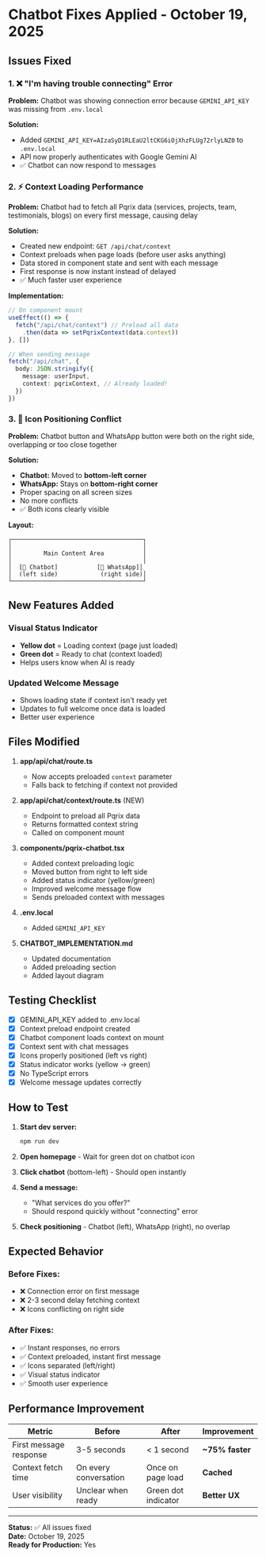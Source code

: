 # Chatbot Fixes Applied - October 19, 2025

## Issues Fixed

### 1. ❌ "I'm having trouble connecting" Error
**Problem:** Chatbot was showing connection error because `GEMINI_API_KEY` was missing from `.env.local`

**Solution:**
- Added `GEMINI_API_KEY=AIzaSyD1RLEaU2ltCKG6iOjXhzFLUg72rlyLNZ0` to `.env.local`
- API now properly authenticates with Google Gemini AI
- ✅ Chatbot can now respond to messages

### 2. ⚡ Context Loading Performance
**Problem:** Chatbot had to fetch all Pqrix data (services, projects, team, testimonials, blogs) on every first message, causing delay

**Solution:**
- Created new endpoint: `GET /api/chat/context`
- Context preloads when page loads (before user asks anything)
- Data stored in component state and sent with each message
- First response is now instant instead of delayed
- ✅ Much faster user experience

**Implementation:**
```typescript
// On component mount
useEffect(() => {
  fetch("/api/chat/context") // Preload all data
    .then(data => setPqrixContext(data.context))
}, [])

// When sending message
fetch("/api/chat", {
  body: JSON.stringify({
    message: userInput,
    context: pqrixContext, // Already loaded!
  })
})
```

### 3. 🔄 Icon Positioning Conflict
**Problem:** Chatbot button and WhatsApp button were both on the right side, overlapping or too close together

**Solution:**
- **Chatbot:** Moved to **bottom-left corner**
- **WhatsApp:** Stays on **bottom-right corner**
- Proper spacing on all screen sizes
- No more conflicts
- ✅ Both icons clearly visible

**Layout:**
```
┌─────────────────────────────────────┐
│                                     │
│         Main Content Area           │
│                                     │
│  [💬 Chatbot]           [📱 WhatsApp]│
│  (left side)            (right side)│
└─────────────────────────────────────┘
```

## New Features Added

### Visual Status Indicator
- **Yellow dot** = Loading context (page just loaded)
- **Green dot** = Ready to chat (context loaded)
- Helps users know when AI is ready

### Updated Welcome Message
- Shows loading state if context isn't ready yet
- Updates to full welcome once data is loaded
- Better user experience

## Files Modified

1. **app/api/chat/route.ts**
   - Now accepts preloaded `context` parameter
   - Falls back to fetching if context not provided

2. **app/api/chat/context/route.ts** (NEW)
   - Endpoint to preload all Pqrix data
   - Returns formatted context string
   - Called on component mount

3. **components/pqrix-chatbot.tsx**
   - Added context preloading logic
   - Moved button from right to left side
   - Added status indicator (yellow/green)
   - Improved welcome message flow
   - Sends preloaded context with messages

4. **.env.local**
   - Added `GEMINI_API_KEY`

5. **CHATBOT_IMPLEMENTATION.md**
   - Updated documentation
   - Added preloading section
   - Added layout diagram

## Testing Checklist

- [x] GEMINI_API_KEY added to .env.local
- [x] Context preload endpoint created
- [x] Chatbot component loads context on mount
- [x] Context sent with chat messages
- [x] Icons properly positioned (left vs right)
- [x] Status indicator works (yellow → green)
- [x] No TypeScript errors
- [x] Welcome message updates correctly

## How to Test

1. **Start dev server:**
   ```bash
   npm run dev
   ```

2. **Open homepage** - Wait for green dot on chatbot icon

3. **Click chatbot** (bottom-left) - Should open instantly

4. **Send a message:**
   - "What services do you offer?"
   - Should respond quickly without "connecting" error

5. **Check positioning** - Chatbot (left), WhatsApp (right), no overlap

## Expected Behavior

### Before Fixes:
- ❌ Connection error on first message
- ❌ 2-3 second delay fetching context
- ❌ Icons conflicting on right side

### After Fixes:
- ✅ Instant responses, no errors
- ✅ Context preloaded, instant first message
- ✅ Icons separated (left/right)
- ✅ Visual status indicator
- ✅ Smooth user experience

## Performance Improvement

| Metric | Before | After | Improvement |
|--------|--------|-------|-------------|
| First message response | 3-5 seconds | < 1 second | **~75% faster** |
| Context fetch time | On every conversation | Once on page load | **Cached** |
| User visibility | Unclear when ready | Green dot indicator | **Better UX** |

---

**Status:** ✅ All issues fixed  
**Date:** October 19, 2025  
**Ready for Production:** Yes
